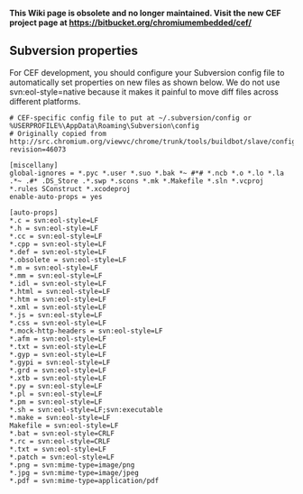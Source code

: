 **This Wiki page is obsolete and no longer maintained. Visit the new CEF project page at https://bitbucket.org/chromiumembedded/cef/**

## Subversion properties ##

For CEF development, you should configure your Subversion config file to automatically set properties on new files as shown below. We do not use svn:eol-style=native because it makes it painful to move diff files across different platforms.

```
# CEF-specific config file to put at ~/.subversion/config or %USERPROFILE%\AppData\Roaming\Subversion\config
# Originally copied from http://src.chromium.org/viewvc/chrome/trunk/tools/buildbot/slave/config?revision=46073

[miscellany]
global-ignores = *.pyc *.user *.suo *.bak *~ #*# *.ncb *.o *.lo *.la .*~ .#* .DS_Store .*.swp *.scons *.mk *.Makefile *.sln *.vcproj *.rules SConstruct *.xcodeproj
enable-auto-props = yes

[auto-props]
*.c = svn:eol-style=LF
*.h = svn:eol-style=LF
*.cc = svn:eol-style=LF
*.cpp = svn:eol-style=LF
*.def = svn:eol-style=LF
*.obsolete = svn:eol-style=LF
*.m = svn:eol-style=LF
*.mm = svn:eol-style=LF
*.idl = svn:eol-style=LF
*.html = svn:eol-style=LF
*.htm = svn:eol-style=LF
*.xml = svn:eol-style=LF
*.js = svn:eol-style=LF
*.css = svn:eol-style=LF
*.mock-http-headers = svn:eol-style=LF
*.afm = svn:eol-style=LF
*.txt = svn:eol-style=LF
*.gyp = svn:eol-style=LF
*.gypi = svn:eol-style=LF
*.grd = svn:eol-style=LF
*.xtb = svn:eol-style=LF
*.py = svn:eol-style=LF
*.pl = svn:eol-style=LF
*.pm = svn:eol-style=LF
*.sh = svn:eol-style=LF;svn:executable
*.make = svn:eol-style=LF
Makefile = svn:eol-style=LF
*.bat = svn:eol-style=CRLF
*.rc = svn:eol-style=CRLF
*.txt = svn:eol-style=LF
*.patch = svn:eol-style=LF
*.png = svn:mime-type=image/png
*.jpg = svn:mime-type=image/jpeg
*.pdf = svn:mime-type=application/pdf
```